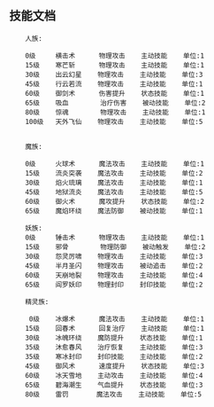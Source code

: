 ## 技能文档
        人族:

        0级     横击术      物理攻击    主动技能    单位:1
        15级    寒芒斩      物理攻击    主动技能    单位:1
        30级    出云幻星    物理攻击    主动技能    单位:3
        45级    行云若流    物理攻击    主动技能    单位:1
        60级    御剑术      伤害提升    状态技能    单位:1
        65级    吸血        治疗伤害    被动技能    单位:2
        80级    惊魂        物理攻击    主动技能    单位:1
        100级   天外飞仙    物理攻击    主动技能    单位:5


        魔族:

        0级     火球术      魔法攻击    主动技能    单位:1
        15级    流炎突袭    魔法攻击    主动技能    单位:2
        30级    焰火琉璃    魔法攻击    主动技能    单位:1
        45级    地狱流炎    魔法攻击    主动技能    单位:5
        60级    御火术      魔攻提升    状态技能    单位:2
        65级    魔焰环绕    魔法防御    被动技能    单位:1

        妖族:
        0级     锤击术      物理攻击    主动技能    单位:1
        15级    邪骨        物理防御    被动触发    单位:2
        30级    怨灵厉啸    物理攻击    主动技能    单位:3
        45级    半月圣闪    物理攻击    被动追击    单位:2
        60级    天崩地裂    物理攻击    主动技能    单位:4
        65级    阎罗妖印    物理封印    封印技能    单位:2
         
        精灵族:

         0级    冰爆术      魔法攻击    主动技能    单位:1
        15级    回春术      回复治疗    主动技能    单位:1
        30级    冰魄环绕    魔防提升    状态技能    单位:1
        35级    沐愈春风    治疗恢复    主动技能    单位:3
        35级    寒冰封印    封印技能    主动技能    单位:2
        45级    御风术      速度提升    状态技能    单位:3
        60级    冰天雪地    主动攻击    主动技能    单位:4
        65级    碧海潮生    气血提升    状态技能    单位:3
        80级    雷罚       魔法攻击    主动技能    单位:5